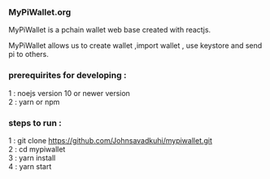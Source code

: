 ### MyPiWallet.org 

MyPiWallet is a pchain wallet web base created with reactjs. 

MyPiWallet allows us to create wallet ,import wallet , use keystore and send pi to others.

### prerequirites for developing : 

1 : noejs version 10 or newer version <br/>
2 : yarn or npm  

### steps to run : 

1 : git clone https://github.com/Johnsavadkuhi/mypiwallet.git  <br/>
2 : cd mypiwallet <br/>
3 : yarn install <br/>
4 : yarn start <br/>




